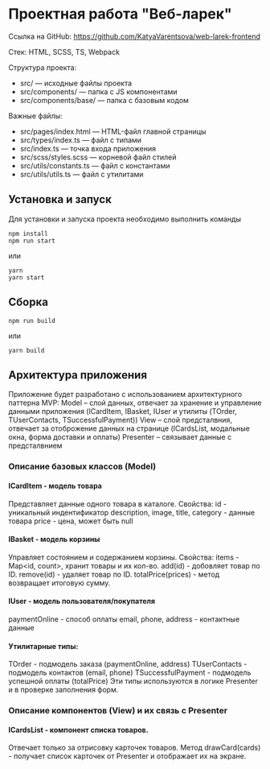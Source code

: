 # Проектная работа "Веб-ларек"

Ссылка на GitHub: https://github.com/KatyaVarentsova/web-larek-frontend

Стек: HTML, SCSS, TS, Webpack

Структура проекта:
- src/ — исходные файлы проекта
- src/components/ — папка с JS компонентами
- src/components/base/ — папка с базовым кодом

Важные файлы:
- src/pages/index.html — HTML-файл главной страницы
- src/types/index.ts — файл с типами
- src/index.ts — точка входа приложения
- src/scss/styles.scss — корневой файл стилей
- src/utils/constants.ts — файл с константами
- src/utils/utils.ts — файл с утилитами

## Установка и запуск
Для установки и запуска проекта необходимо выполнить команды

```
npm install
npm run start
```

или

```
yarn
yarn start
```
## Сборка

```
npm run build
```

или

```
yarn build
```

## Архитектура приложения 
Приложение будет разработано с использованием архитектурного паттерна MVP:
Model – слой данных, отвечает за хранение и управление данными приложения (ICardItem, IBasket, IUser и утилиты (TOrder, TUserContacts, TSuccessfulPayment))
View – слой предсталвния, отвечает за отоброжение данных на странице (ICardsList, модальные окна, форма доставки и оплаты)
Presenter – связывает данные с предсталвнием

### Описание базовых классов (Model)
#### ICardItem - модель товара
Представляет данные одного товара в каталоге.
Свойства:
id - уникальный индентификатор
description, image, title, category - данные товара
price - цена, может быть null
#### IBasket - модель корзины
Управляет состоянием и содержанием корзины. 
Свойства: 
items - Map<id, count>, хранит товары и их кол-во.
add(id) - добовляет товар по ID.
remove(id) - удаляет товар по ID.
totalPrice(prices) - метод возвращает итоговую сумму.
#### IUser - модель пользователя/покупателя
paymentOnline - способ оплаты
email, phone, address - контактные данные
#### Утилитарные типы:
TOrder - подмодель заказа (paymentOnline, address)
TUserContacts - подмодель контактов (email, phone)
TSuccessfulPayment - подмодель успешной оплаты (totalPrice)
Эти типы используются в логике Presenter и в проверке заполнения форм. 
### Описание компонентов (View) и их связь с Presenter
#### ICardsList - компонент списка товаров.
Отвечает только за отрисовку карточек товаров.
Метод drawCard(cards) - получает список карточек от Presenter и отображает их на экране.
